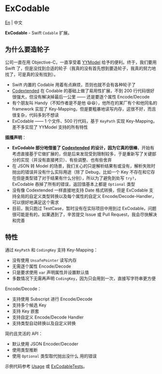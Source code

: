 # ExCodable

[En](https://github.com/iwill/ExCodable) | 中文

**ExCodable** - Swift `Codable` 扩展。

## 为什么要造轮子

公司一直在用 Objective-C，一直享受着 [YYModel](https://github.com/ibireme/YYModel) 给予的便利。终于，我们要用 Swift 了，但是没找到合适的轮子（我真的没有首先想到要造轮子，我真的努力地找了，可是真的没有找到）。
- Swift 内置的 Codable 用着有点麻烦，否则也就不会有各种轮子了
- [Codextended](https://github.com/JohnSundell/Codextended) 在 Codable 的基础上做了易用性扩展，不到 200 行代码很好很强大，但没有解决掉最后一公里 —— 还是要逐个属性 Encode/Decode
- 有个朋友叫 Handy（不知作者是不是他 😆😆），他所在的某厂有个和他同名的 framework 实现了 Key-Mapping，但是要粗暴地读写内存，这很不好，而且很复杂，代码多到不想读
- ExCodable —— 1 个文件、500 行代码，基于 `KeyPath` 实现 Key-Mapping，差不多实现了 YYModel 支持的所有特性

**插播声明**：
- **ExCodable 部分地借鉴了 [Codextended](https://github.com/JohnSundell/Codextended) 的设计，因为它真的很棒**，开始有考虑直接基于它做扩展的，但是后来发现受到限制较多，于是重新写了关键部分的实现（并没有直接拷贝）、有些调整、也有些舍弃
- 在 JSON 转 Model 的场景，我们关心的只是解析结果有或没有，解析失败时抛出的错误并没有什么实际用途（除了 Debug，比如一个 Key 不存在和它存在但是类型错了对于结果有什么分别），所以为了避免到处写 `try?`，ExCodable 吞掉了所有的错误，返回值基本上都是 `Optional` 类型
- 没有像 Codextended 一样直接地支持 Date 格式转换，但是 ExCodable 支持全局的自定义类型转换以及每个属性的自定义 Encode/Decode-Handler，可以很好地满足这个需求
- 目前，我只跑过 TestCase，暂时没有在实际项目中用到过 ExCodable，问题很可能是有的，如果遇到了，辛苦提交 Issue 或 Pull Request，我会尽快解决和完善

## 特性

通过 `KeyPath` 和 `CodingKey` 支持 Key-Mapping：
- 没有使用 `UnsafePointer` 读写内存
- 无需逐个属性 Encode/Decode
- 只是要求使用 `var` 声明属性并设置默认值
- 多数情况下无需再声明 `CodingKey`，因为只会用到一次，直接写字符串更方便

Encode/Decode：
- 支持使用 Subscript 进行 Encode/Decode
- 支持多个候选 Key
- 支持 Key 嵌套
- 支持自定义 Encode/Decode Handler
- 支持类型自动转换以及自定义转换

简约且灵活的 API：
- 默认使用 JSON Encoder/Decoder
- 使用类型推断
- 使用 `Optional` 类型取代抛出没什么 用的错误

示例代码参考 [Usage](./#usage) 或 [ExCodableTests](./Tests/ExCodableTests/ExCodableTests.swift)。
